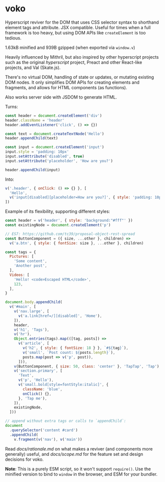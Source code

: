 # voko

Hyperscript reviver for the DOM that uses CSS selector syntax to shorthand
element tags and attribute. JSX compatible. Useful for times when a full
framework is too heavy, but using DOM APIs like `createElement` is too tedious.

1.63kB minified and 939B gzipped (when exported via `window.v`)

Heavily influenced by Mithril, but also inspired by other hyperscript projects
such as the original _hyperscript_ project, Preact and other React-like
projects, and Val (Skate.js).

There's no virtual DOM, handling of state or updates, or mutating existing DOM
nodes. It only simplifies DOM APIs for creating elements and fragments, and
allows for HTML components (as functions).

Also works server side with JSDOM to generate HTML.

Turns:
```js
const header = document.createElement('div')
header.className = 'header'
header.addEventListener('click', () => {})

const text = document.createTextNode('Hello')
header.appendChild(text)

const input = document.createElement('input')
input.style = 'padding: 10px'
input.setAttribute('disabled', true)
input.setAttribute('placeholder', 'How are you?')

header.appendChild(input)
```

Into:
```js
v('.header', { onClick: () => {} }, [
  'Hello',
  v('input[disabled][placeholder=How are you?]', { style: 'padding: 10px' })
])
```

Example of its flexibility, supporting different styles:
```js
const header = v('header', { style: 'background:"#fff"' })
const existingNode = document.createElement('p')

// ES7: https://github.com/tc39/proposal-object-rest-spread
const ButtonComponent = ({ size, ...other }, children) =>
  v('a.btn', { style: { fontSize: size }, ...other }, children)

const tags = {
  Pictures: [
    'Some content',
    'Another post',
  ],
  Videos: [
    'Hello! <code>Escaped HTML</code>',
    123,
  ],
}

document.body.appendChild(
  v('#main', [
    v('nav.large', [
      v('a.link[href=/][disabled]', 'Home'),
    ]),
    header,
    v('h1', 'Tags'),
    v('hr'),
    Object.entries(tags).map(([tag, posts]) =>
      v('article', [
        v('h2', { style: { fontSize: 18 } }, `#${tag}`),
        v('small', `Post count: ${posts.length}`),
        posts.map(post => v('p', post)),
      ])),
    v(ButtonComponent, { size: 50, class: 'center' }, 'TapTap', 'Tap'),
    v('section.primary', [
      'Text',
      v('p', 'Hello'),
      v('small.bold[style=fontStyle:italic]', {
        className: 'blue',
        onClick() {},
      }, 'Tap me'),
    ]),
    existingNode,
  ]))

// append without extra tags or calls to `appendChild`:
document
  .querySelector('content #card')
  .appendChild(
    v.fragment(v('nav'), v('main'))
```

Read _docs/rationale.md_ on what makes a reviver (and components more generally)
useful, and _docs/scope.md_ for the feature set and design decisions for voko.

__Note__: This is a purely ESM script, so it won't support `require()`. Use the
minified version to bind to `window` in the browser, and ESM for your bundler.